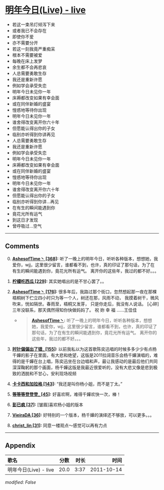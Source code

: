 # [明年今日(Live) - live](https://music.163.com/song?id=64230)

* 若这一束吊灯倾泻下来
* 或者我已不会存在
* 即使你不爱
* 亦不需要分开
* 若这一刻我竟严重痴呆
* 根本不需要被爱
* 每晚在床上发梦
* 余生都不会再悲哀
* 人总需要勇敢生存
* 我还是重新许愿
* 例如学会承受失恋
* 明年今日未见你一年
* 床褥都改变如果有幸会面
* 或在同伴新婚的盛宴
* 惶惑地等待你出现
* 明年今日未见你一年
* 谁舍得改变离开你六十年
* 但愿能认得出你的子女
* 临别亦听得到你讲再见
* 人总需要勇敢生存
* 我还是重新许愿
* 例如学会承受失恋
* 明年今日未见你一年
* 床褥都改变如果有幸会面
* 或在同伴新婚的盛宴
* 惶惑地等待你出现
* 明年今日未见你一年
* 谁舍得改变离开你六十年
* 但愿能认得出你的子女
* 临别亦听得到你讲...再见
* 在有生的瞬间能遇到你
* 竟花光所有运气
* 到这日才发现
* 曾呼吸过...空气


---

## Comments
0. **[AshesofTime丶 \[368\]](https://music.163.com/#/user/home?id=19495089):** 听了一晚上的明年今日，听听各种版本，想想她，我爱你，wjj，这里很少留言，谁都看不到，也许，真的印证了那句话，为了在有生的瞬间能遇到你，竟花光所有运气。 离开你的这些年，我过的都不好。。。

1. **[柠檬吃西瓜 \[229\]](https://music.163.com/#/user/home?id=67394534):** 其实她唱出的是不甘心罢了。。

2. **[AshesofTime丶 \[176\]](https://music.163.com/#/user/home?id=19495089):** 很多年后，我路过那个街口，忽然想起那一夜在那棵梧桐树下伫立四小时只为等一个人，树还在那，风雨不动， 我摸着树干，微风吹来，恍如隔世。春雨至，梧桐又发芽， 只是你走后，我没有人说话。    [心碎] 三年没联系，那天偶然得知你快做妈妈了。 祝 妳 幸 福  ......王佳佳
	* > **[AshesofTime丶](https://music.163.com/#/user/home?id=19495089):** 听了一晚上的明年今日，听听各种版本，想想她，我爱你，wjj，这里很少留言，谁都看不到，也许，真的印证了那句话，为了在有生的瞬间能遇到你，竟花光所有运气。 离开你的这些年，我过的都不好。。。

3. **[时针偏偏出了错_ \[155\]](https://music.163.com/#/user/home?id=45979604):** 以前我私以为这首歌陈奕迅唱的时候多多少少有点杨千嬅的影子在里面，有大悲和绝望，这版是2011拉阔音乐会杨千嬅演唱的，难得的是千嬅在台上唱，陈奕迅坐在台边唱和声，最让我感动的是最后他们共同深深鞠躬的那个画面，杨千嬅这版是我最近很爱听的，没有大悲又像是悲到极致的洒脱和不甘心，安利现场视频

4. **[卡卡西和加拉格 \[143\]](https://music.163.com/#/user/home?id=88072073):** “我还是叫你杨小姐，而不是丁太。”

5. **[等等等登登登_ \[45\]](https://music.163.com/#/user/home?id=1632617):** 好喜欢啊，难得千嬅欢快一次，棒！

6. **[彭已疯 \[37\]](https://music.163.com/#/user/home?id=51044299):** [皱眉]喜欢杨小姐的版本

7. **[VieiraDA \[36\]](https://music.163.com/#/user/home?id=84042):** 好特别的一个版本，杨千嬅的演绎还不够放，可以更多。。。

8. **[christ_lin \[31\]](https://music.163.com/#/user/home?id=41200480):** 同意一楼观点～感觉可以再有力点



---

## Appendix

|歌名|分数|时长|时间|
|:---|:---:|---:|---:|
|明年今日(Live) - live|20.0|3:37|2011-10-14

*modified: False*